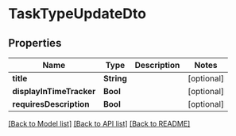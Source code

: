 # TaskTypeUpdateDto

## Properties
Name | Type | Description | Notes
------------ | ------------- | ------------- | -------------
**title** | **String** |  | [optional] 
**displayInTimeTracker** | **Bool** |  | [optional] 
**requiresDescription** | **Bool** |  | [optional] 

[[Back to Model list]](../README.md#documentation-for-models) [[Back to API list]](../README.md#documentation-for-api-endpoints) [[Back to README]](../README.md)


